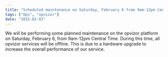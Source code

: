 ```yaml
---
title: "Scheduled maintenance on Saturday, February 6 from 9am-12pm Central Time"
tags: ["Ops", "opvizor"]
date: "2015-02-03"
---
```


We will be performing some planned maintenance on the opvizor platform on Saturday, February 6, from 9am-12pm Central Time. During this time, all opvizor services will be offline. This is due to a hardware upgrade to increase the overall performance of our service.
